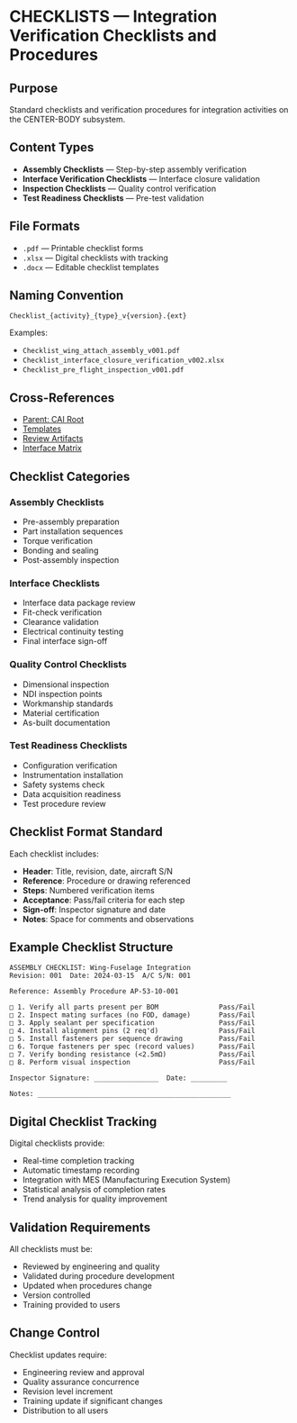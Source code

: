 # CHECKLISTS — Integration Verification Checklists and Procedures

## Purpose

Standard checklists and verification procedures for integration activities on the CENTER-BODY subsystem.

## Content Types

- **Assembly Checklists** — Step-by-step assembly verification
- **Interface Verification Checklists** — Interface closure validation
- **Inspection Checklists** — Quality control verification
- **Test Readiness Checklists** — Pre-test validation

## File Formats

- `.pdf` — Printable checklist forms
- `.xlsx` — Digital checklists with tracking
- `.docx` — Editable checklist templates

## Naming Convention

```
Checklist_{activity}_{type}_v{version}.{ext}
```

Examples:
- `Checklist_wing_attach_assembly_v001.pdf`
- `Checklist_interface_closure_verification_v002.xlsx`
- `Checklist_pre_flight_inspection_v001.pdf`

## Cross-References

- [Parent: CAI Root](../README.md)
- [Templates](../TEMPLATES/README.md)
- [Review Artifacts](../REVIEWS/)
- [Interface Matrix](../INTERFACE_MATRIX/README.md)

## Checklist Categories

### Assembly Checklists
- Pre-assembly preparation
- Part installation sequences
- Torque verification
- Bonding and sealing
- Post-assembly inspection

### Interface Checklists
- Interface data package review
- Fit-check verification
- Clearance validation
- Electrical continuity testing
- Final interface sign-off

### Quality Control Checklists
- Dimensional inspection
- NDI inspection points
- Workmanship standards
- Material certification
- As-built documentation

### Test Readiness Checklists
- Configuration verification
- Instrumentation installation
- Safety systems check
- Data acquisition readiness
- Test procedure review

## Checklist Format Standard

Each checklist includes:
- **Header**: Title, revision, date, aircraft S/N
- **Reference**: Procedure or drawing referenced
- **Steps**: Numbered verification items
- **Acceptance**: Pass/fail criteria for each step
- **Sign-off**: Inspector signature and date
- **Notes**: Space for comments and observations

## Example Checklist Structure

```
ASSEMBLY CHECKLIST: Wing-Fuselage Integration
Revision: 001  Date: 2024-03-15  A/C S/N: 001

Reference: Assembly Procedure AP-53-10-001

□ 1. Verify all parts present per BOM               Pass/Fail
□ 2. Inspect mating surfaces (no FOD, damage)       Pass/Fail
□ 3. Apply sealant per specification                Pass/Fail
□ 4. Install alignment pins (2 req'd)               Pass/Fail
□ 5. Install fasteners per sequence drawing         Pass/Fail
□ 6. Torque fasteners per spec (record values)      Pass/Fail
□ 7. Verify bonding resistance (<2.5mΩ)             Pass/Fail
□ 8. Perform visual inspection                      Pass/Fail

Inspector Signature: ________________  Date: _________

Notes: ________________________________________________
```

## Digital Checklist Tracking

Digital checklists provide:
- Real-time completion tracking
- Automatic timestamp recording
- Integration with MES (Manufacturing Execution System)
- Statistical analysis of completion rates
- Trend analysis for quality improvement

## Validation Requirements

All checklists must be:
- Reviewed by engineering and quality
- Validated during procedure development
- Updated when procedures change
- Version controlled
- Training provided to users

## Change Control

Checklist updates require:
- Engineering review and approval
- Quality assurance concurrence
- Revision level increment
- Training update if significant changes
- Distribution to all users

